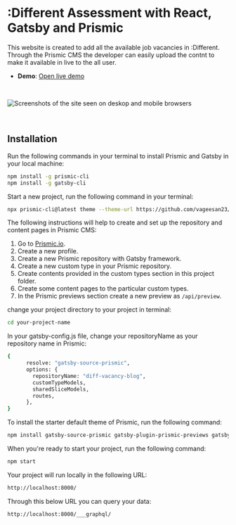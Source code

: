 # :Different Assessment with React, Gatsby and Prismic

This website is created to add all the available job vacancies in :Different. Through the Prismic CMS the developer can easily upload the contnt to make it available in live to the all user. 

- **Demo**: [Open live demo][live-demo]

&nbsp;

<img src="https://user-images.githubusercontent.com/8601064/163122284-5b80a81e-a4fd-482e-9bd5-99b22f61175f.png" alt="Screenshots of the site seen on deskop and mobile browsers" />

&nbsp;

## Installation

Run the following commands in your terminal to install Prismic and Gatsby in your local machine:

```sh
npm install -g prismic-cli
npm install -g gatsby-cli
```

Start a new project, run the following command in your terminal:

```sh
npx prismic-cli@latest theme --theme-url https://github.com/vageesan23/different-assessment --conf sm.json
```

The following instructions will help to create and set up the repository and content pages in Prismic CMS:

1. Go to [Prismic.io][prismic-io].
2. Create a new profile.
3. Create a new Prismic repository with Gatsby framework. 
4. Create a new custom type in your Prismic repository.
5. Create contents provided in the custom types section in this project folder.
6. Create some content pages to the particular custom types.
7. In the Prismic previews section create a new preview as `/api/preview`.

change your project directory to your project in terminal:

```sh
cd your-project-name
```

In your gatsby-config.js file, change your repositoryName as your repository name in Prismic:

```sh
{
      resolve: "gatsby-source-prismic",
      options: {
        repositoryName: "diff-vacancy-blog",
        customTypeModels,
        sharedSliceModels,
        routes,
      },
}
```

To install the starter default theme of Prismic, run the following command:

```sh
npm install gatsby-source-prismic gatsby-plugin-prismic-previews gatsby-plugin-image gatsby-plugin-postcss
``` 

When you're ready to start your project, run the following command:

```sh
npm start
``` 

Your project will run locally in the following URL:

```sh
http://localhost:8000/
``` 

Through this below URL you can query your data:

```sh
http://localhost:8000/___graphql/
``` 

[prismic-io]: https://prismic.io/
[live-demo]: https://gatsby-starter-prismic-blog.vercel.app/
